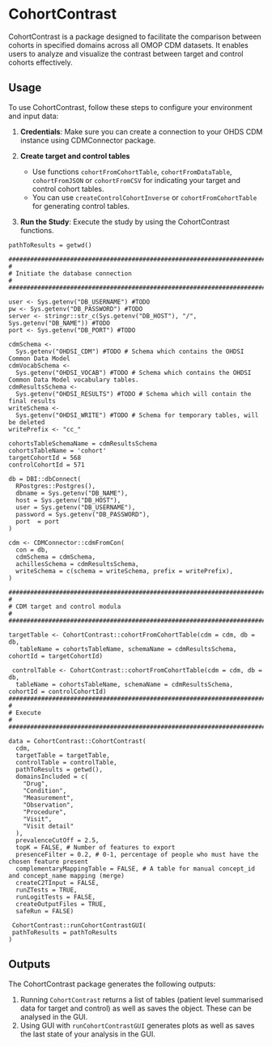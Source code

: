 # CohortContrast

CohortContrast is a package designed to facilitate the comparison between cohorts in specified domains across all OMOP CDM datasets. It enables users to analyze and visualize the contrast between target and control cohorts effectively.

## Usage

To use CohortContrast, follow these steps to configure your environment and input data:

1. **Credentials**: Make sure you can create a connection to your OHDS CDM instance using CDMConnector package.

2. **Create target and control tables** 
    - Use functions `cohortFromCohortTable`, `cohortFromDataTable`, `cohortFromJSON` or `cohortFromCSV` for indicating your target and control cohort tables.
    - You can use `createControlCohortInverse` or `cohortFromCohortTable` for generating control tables.

3. **Run the Study**: Execute the study by using the CohortContrast functions.
```
pathToResults = getwd()

################################################################################
#
# Initiate the database connection
#
#################################################################################

user <- Sys.getenv("DB_USERNAME") #TODO
pw <- Sys.getenv("DB_PASSWORD") #TODO
server <- stringr::str_c(Sys.getenv("DB_HOST"), "/", Sys.getenv("DB_NAME")) #TODO
port <- Sys.getenv("DB_PORT") #TODO

cdmSchema <-
  Sys.getenv("OHDSI_CDM") #TODO # Schema which contains the OHDSI Common Data Model
cdmVocabSchema <-
  Sys.getenv("OHDSI_VOCAB") #TODO # Schema which contains the OHDSI Common Data Model vocabulary tables.
cdmResultsSchema <-
  Sys.getenv("OHDSI_RESULTS") #TODO # Schema which will contain the final results
writeSchema <-
  Sys.getenv("OHDSI_WRITE") #TODO # Schema for temporary tables, will be deleted
writePrefix <- "cc_"

cohortsTableSchemaName = cdmResultsSchema
cohortsTableName = 'cohort'
targetCohortId = 568
controlCohortId = 571

db = DBI::dbConnect(
  RPostgres::Postgres(),
  dbname = Sys.getenv("DB_NAME"),
  host = Sys.getenv("DB_HOST"),
  user = Sys.getenv("DB_USERNAME"),
  password = Sys.getenv("DB_PASSWORD"),
  port  = port
)

cdm <- CDMConnector::cdmFromCon(
  con = db,
  cdmSchema = cdmSchema,
  achillesSchema = cdmResultsSchema,
  writeSchema = c(schema = writeSchema, prefix = writePrefix),
)

################################################################################
#
# CDM target and control modula
#
################################################################################

targetTable <- CohortContrast::cohortFromCohortTable(cdm = cdm, db = db,
   tableName = cohortsTableName, schemaName = cdmResultsSchema, cohortId = targetCohortId)
   
 controlTable <- CohortContrast::cohortFromCohortTable(cdm = cdm, db = db,
  tableName = cohortsTableName, schemaName = cdmResultsSchema, cohortId = controlCohortId)
################################################################################
#
# Execute
#
################################################################################

data = CohortContrast::CohortContrast(
  cdm,
  targetTable = targetTable,
  controlTable = controlTable,
  pathToResults = getwd(),
  domainsIncluded = c(
    "Drug",
    "Condition",
    "Measurement",
    "Observation",
    "Procedure",
    "Visit",
    "Visit detail"
  ),
  prevalenceCutOff = 2.5,
  topK = FALSE, # Number of features to export
  presenceFilter = 0.2, # 0-1, percentage of people who must have the chosen feature present
  complementaryMappingTable = FALSE, # A table for manual concept_id and concept_name mapping (merge)
  createC2TInput = FALSE,
  runZTests = TRUE,
  runLogitTests = FALSE,
  createOutputFiles = TRUE,
  safeRun = FALSE)
  
 CohortContrast::runCohortContrastGUI(
 pathToResults = pathToResults
)
 ```

## Outputs

The CohortContrast package generates the following outputs:

1. Running `CohortContrast` returns a list of tables (patient level summarised data for target and control) as well as saves the object. These can be analysed in the GUI.
2. Using GUI with `runCohortContrastGUI` generates plots as well as saves the last state of your analysis in the GUI.
